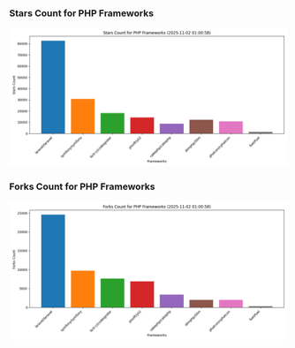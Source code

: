 ### Stars Count for PHP Frameworks

![Stars Chart](./archive/charts/20251102010058_stars_count.png)

### Forks Count for PHP Frameworks

![Forks Chart](./archive/charts/20251102010058_forks_count.png)


